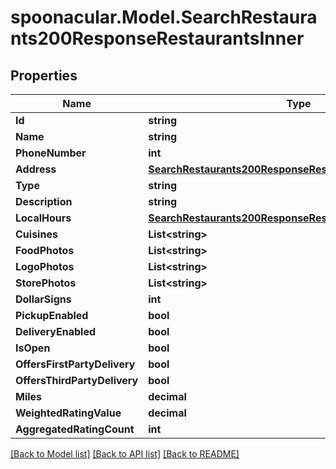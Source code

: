 # spoonacular.Model.SearchRestaurants200ResponseRestaurantsInner

## Properties

Name | Type | Description | Notes
------------ | ------------- | ------------- | -------------
**Id** | **string** |  | [optional] 
**Name** | **string** |  | [optional] 
**PhoneNumber** | **int** |  | [optional] 
**Address** | [**SearchRestaurants200ResponseRestaurantsInnerAddress**](SearchRestaurants200ResponseRestaurantsInnerAddress.md) |  | [optional] 
**Type** | **string** |  | [optional] 
**Description** | **string** |  | [optional] 
**LocalHours** | [**SearchRestaurants200ResponseRestaurantsInnerLocalHours**](SearchRestaurants200ResponseRestaurantsInnerLocalHours.md) |  | [optional] 
**Cuisines** | **List&lt;string&gt;** |  | [optional] 
**FoodPhotos** | **List&lt;string&gt;** |  | [optional] 
**LogoPhotos** | **List&lt;string&gt;** |  | [optional] 
**StorePhotos** | **List&lt;string&gt;** |  | [optional] 
**DollarSigns** | **int** |  | [optional] 
**PickupEnabled** | **bool** |  | [optional] 
**DeliveryEnabled** | **bool** |  | [optional] 
**IsOpen** | **bool** |  | [optional] 
**OffersFirstPartyDelivery** | **bool** |  | [optional] 
**OffersThirdPartyDelivery** | **bool** |  | [optional] 
**Miles** | **decimal** |  | [optional] 
**WeightedRatingValue** | **decimal** |  | [optional] 
**AggregatedRatingCount** | **int** |  | [optional] 

[[Back to Model list]](../README.md#documentation-for-models) [[Back to API list]](../README.md#documentation-for-api-endpoints) [[Back to README]](../README.md)

